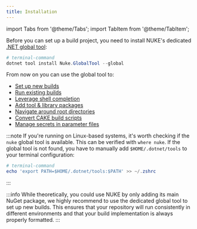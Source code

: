 ```yaml
---
title: Installation
---
```


import Tabs from '@theme/Tabs';
import TabItem from '@theme/TabItem';

Before you can set up a build project, you need to install NUKE's dedicated [.NET global tool](https://docs.microsoft.com/en-us/dotnet/core/tools/global-tools):

```powershell
# terminal-command
dotnet tool install Nuke.GlobalTool --global
```

From now on you can use the global tool to:

- [Set up new builds](02-setup.md)
- [Run existing builds](03-execution.md)
- [Leverage shell completion](../06-global-tool/00-shell-completion.md)
- [Add tool & library packages](../06-global-tool/01-packages.md)
- [Navigate around root directories](../06-global-tool/03-navigation.md)
- [Convert CAKE build scripts](../06-global-tool/04-cake.md)
- [Manage secrets in parameter files](../06-global-tool/02-secrets.md)

:::note
If you're running on Linux-based systems, it's worth checking if the `nuke` global tool is available. This can be verified with `where nuke`. If the global tool is not found, you have to manually add `$HOME/.dotnet/tools` to your terminal configuration:

<Tabs>
  <TabItem value="zsh" label="Zsh" default>

```powershell
# terminal-command
echo 'export PATH=$HOME/.dotnet/tools:$PATH' >> ~/.zshrc
```

  </TabItem>
</Tabs>
:::

:::info
While theoretically, you could use NUKE by only adding its main NuGet package, we highly recommend to use the dedicated global tool to set up new builds. This ensures that your repository will run consistently in different environments and that your build implementation is always properly formatted.
:::

